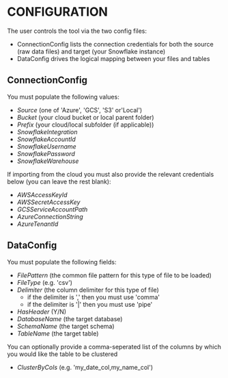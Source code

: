 # CONFIGURATION

The user controls the tool via the two config files:
  - ConnectionConfig lists the connection credentials for both the source (raw data files) and target (your Snowflake instance)
  - DataConfig drives the logical mapping between your files and tables

## ConnectionConfig
You must populate the following values:
  - _Source_ (one of 'Azure', 'GCS', 'S3' or'Local')
  - _Bucket_ (your cloud bucket or local parent folder)
  - _Prefix_ (your cloud/local subfolder (if applicable))
  - _SnowflakeIntegration_
  - _SnowflakeAccountId_
  - _SnowflakeUsername_
  - _SnowflakePassword_
  - _SnowflakeWarehouse_

If importing from the cloud you must also provide the relevant credentials below (you can leave the rest blank):
  - _AWSAccessKeyId_
  - _AWSSecretAccessKey_
  - _GCSServiceAccountPath_
  - _AzureConnectionString_
  - _AzureTenantId_


## DataConfig
You must populate the following fields:
  - _FilePattern_ (the common file pattern for this type of file to be loaded)
  - _FileType_ (e.g. 'csv')
  - _Delimiter_ (the column delimiter for this type of file)
    - if the delimiter is ',' then you must use 'comma'
    - if the delimiter is '|' then you must use 'pipe'
  - _HasHeader_ (Y/N)
  - _DatabaseName_ (the target database)
  - _SchemaName_ (the target schema)
  - _TableName_ (the target table)

You can optionally provide a comma-seperated list of the columns by which you would like the table to be clustered
  - _ClusterByCols_ (e.g. 'my_date_col,my_name_col')
